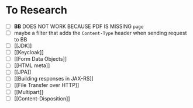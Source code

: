 # To Research
- [ ] **BB** DOES NOT WORK BECAUSE PDF IS MISSING `page`
- [ ] maybe a filter that adds the `Content-Type` header when sending request to BB
- [ ] [[JDK]]
- [ ] [[Keycloak]]
- [ ] [[Form Data Objects]]
- [ ] [[HTML meta]]
- [ ] [[JPA]]
- [ ] [[Building responses in JAX-RS]]
- [ ] [[File Transfer over HTTP]]
- [ ] [[Multipart]]
- [ ] [[Content-Disposition]]
